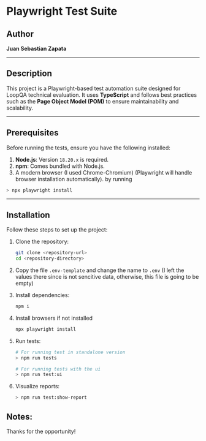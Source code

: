 # Playwright Test Suite

## Author

**Juan Sebastian Zapata**

---

## Description

This project is a Playwright-based test automation suite designed for LoopQA technical evaluation. It uses **TypeScript** and follows best practices such as the **Page Object Model (POM)** to ensure maintainability and scalability.

---

## Prerequisites

Before running the tests, ensure you have the following installed:

1. **Node.js**: Version `18.20.x` is required.
2. **npm**: Comes bundled with Node.js.
3. A modern browser (I used Chrome-Chromium) (Playwright will handle browser installation automatically). by running

```bash
> npx playwright install
```

---

## Installation

Follow these steps to set up the project:

1. Clone the repository:

   ```bash
   git clone <repository-url>
   cd <repository-directory>
   ```

2. Copy the file `.env-template` and change the name to `.env` (I left the values there since is not sencitive data, otherwise, this file is going to be empty)

3. Install dependencies:

   ```bash
   npm i
   ```

4. Install browsers if not installed

   ```bash
   npx playwright install
   ```

5. Run tests:

   ```bash
   # For running test in standalone version
   > npm run tests

   # For running tests with the ui
   > npm run test:ui
   ```

6. Visualize reports:

   ```bash
   > npm run test:show-report
   ```

## Notes:

Thanks for the opportunity!
